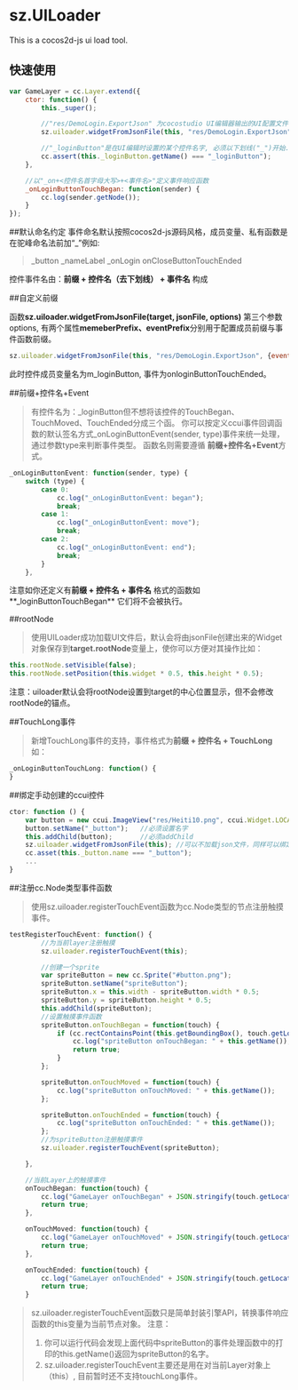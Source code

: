 sz.UILoader
========

This is a cocos2d-js ui load tool.

## 快速使用
```javascript
var GameLayer = cc.Layer.extend({
    ctor: function() {
		this._super();

		//"res/DemoLogin.ExportJson" 为cocostudio UI编辑器输出的UI配置文件,
		sz.uiloader.widgetFromJsonFile(this, "res/DemoLogin.ExportJson");

		//"_loginButton"是在UI编辑时设置的某个控件名字, 必须以下划线("_")开始.
		cc.assert(this._loginButton.getName() === "_loginButton");
	},

    //以"_on+<控件名首字母大写>+<事件名>"定义事件响应函数
	_onLoginButtonTouchBegan: function(sender) {
	    cc.log(sender.getNode());
	}
});
```

##默认命名约定
事件命名默认按照cocos2d-js源码风格，成员变量、私有函数是在驼峰命名法前加“_”例如:

>_button
>_nameLabel
>_onLogin
>onCloseButtonTouchEnded

控件事件名由：**前缀 + 控件名（去下划线） + 事件名** 构成 	

##自定义前缀
	
函数**sz.uiloader.widgetFromJsonFile(target, jsonFile, options)**
第三个参数options, 有两个属性**memeberPrefix、eventPrefix**分别用于配置成员前缀与事件函数前缀。 
```javascript
sz.uiloader.widgetFromJsonFile(this, "res/DemoLogin.ExportJson", {eventPerfix:"on", memberPrefix:"m_"} );
```
此时控件成员变量名为m_loginButton, 事件为onloginButtonTouchEnded。

##前缀+控件名+Event
>有控件名为：_loginButton但不想将该控件的TouchBegan、TouchMoved、TouchEnded分成三个函。
你可以按定义ccui事件回调函数的默认签名方式_onLoginButtonEvent(sender, type)事件来统一处理，
通过参数type来判断事件类型。
函数名则需要遵循 **前缀+控件名+Event**方式。
```javascript
_onLoginButtonEvent: function(sender, type) {
    switch (type) {
		case 0:
			cc.log("_onLoginButtonEvent: began");
			break;
		case 1:
			cc.log("_onLoginButtonEvent: move");
			break;
		case 2:
			cc.log("_onLoginButtonEvent: end");
			break;
		}
	},
```

注意如你还定义有**前缀 + 控件名 + 事件名** 格式的函数如**_loginButtonTouchBegan** 它们将不会被执行。

##rootNode
>使用UILoader成功加载UI文件后，默认会将由jsonFile创建出来的Widget对象保存到**target.rootNode**变量上，使你可以方便对其操作比如：
```javascript
this.rootNode.setVisible(false);
this.rootNode.setPosition(this.widget * 0.5, this.height * 0.5);
```
注意：uiloader默认会将rootNode设置到target的中心位置显示，但不会修改rootNode的锚点。

##TouchLong事件
>新增TouchLong事件的支持，事件格式为**前缀 + 控件名 + TouchLong** 如：
```javascript
_onLoginButtonTouchLong: function() {
}
```

##绑定手动创建的ccui控件

```javascript
ctor: function () {
    var button = new ccui.ImageView("res/Heiti10.png", ccui.Widget.LOCAL_TEXTURE);
    button.setName("_button");   //必须设置名字
    this.addChild(button);       //必须addChild
    sz.uiloader.widgetFromJsonFile(this); //可以不加载json文件，同样可以绑定你手动创建的ccui控件
    cc.asset(this._button.name === "_button");
    ...
}
```

##注册cc.Node类型事件函数

>使用sz.uiloader.registerTouchEvent函数为cc.Node类型的节点注册触摸事件。

```javascript
testRegisterTouchEvent: function() {
        //为当前layer注册触摸
        sz.uiloader.registerTouchEvent(this);

        //创建一个sprite
        var spriteButton = new cc.Sprite("#button.png");
        spriteButton.setName("spriteButton");
        spriteButton.x = this.width - spriteButton.width * 0.5;
        spriteButton.y = spriteButton.height * 0.5;
        this.addChild(spriteButton);
        //设置触摸事件函数
        spriteButton.onTouchBegan = function(touch) {
            if (cc.rectContainsPoint(this.getBoundingBox(), touch.getLocation())) {
                cc.log("spriteButton onTouchBegan: " + this.getName());
                return true;
            }
        };

        spriteButton.onTouchMoved = function(touch) {
            cc.log("spriteButton onTouchMoved: " + this.getName());
        };

        spriteButton.onTouchEnded = function(touch) {
            cc.log("spriteButton onTouchEnded: " + this.getName());
        };
        //为spriteButton注册触摸事件
        sz.uiloader.registerTouchEvent(spriteButton);

    },

    //当前Layer上的触摸事件
    onTouchBegan: function(touch) {
        cc.log("GameLayer onTouchBegan" + JSON.stringify(touch.getLocation()));
        return true;
    },

    onTouchMoved: function(touch) {
        cc.log("GameLayer onTouchMoved" + JSON.stringify(touch.getLocation()));
        return true;
    },

    onTouchEnded: function(touch) {
        cc.log("GameLayer onTouchEnded" + JSON.stringify(touch.getLocation()));
        return true;
    }
```
>sz.uiloader.registerTouchEvent函数只是简单封装引擎API，转换事件响应函数的this变量为当前节点对象。
>注意：
>   1. 你可以运行代码会发现上面代码中spriteButton的事件处理函数中的打印的this.getName()返回为spriteButton的名字。
>   2. sz.uiloader.registerTouchEvent主要还是用在对当前Layer对象上（this）, 目前暂时还不支持touchLong事件。
